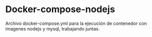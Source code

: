 # Docker-compose-nodejs
Archivo docker-compose.yml para la ejecución de contenedor con imagenes nodejs y mysql, trabajando juntas.
